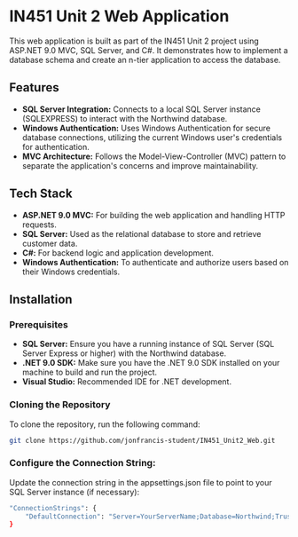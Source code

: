 # IN451 Unit 2 Web Application

This web application is built as part of the IN451 Unit 2 project using ASP.NET 9.0 MVC, SQL Server, and C#. It demonstrates how to implement a database schema and create an n-tier application to access the database.
## Features
- **SQL Server Integration:** Connects to a local SQL Server instance (SQLEXPRESS) to interact with the Northwind database.
- **Windows Authentication:** Uses Windows Authentication for secure database connections, utilizing the current Windows user's credentials for authentication.
- **MVC Architecture:** Follows the Model-View-Controller (MVC) pattern to separate the application's concerns and improve maintainability.

## Tech Stack

- **ASP.NET 9.0 MVC:** For building the web application and handling HTTP requests.
- **SQL Server:** Used as the relational database to store and retrieve customer data.
- **C#:** For backend logic and application development.
- **Windows Authentication:** To authenticate and authorize users based on their Windows credentials.

## Installation
### Prerequisites

- **SQL Server:** Ensure you have a running instance of SQL Server (SQL Server Express or higher) with the Northwind database.
- **.NET 9.0 SDK:** Make sure you have the .NET 9.0 SDK installed on your machine to build and run the project.
- **Visual Studio:** Recommended IDE for .NET development.

### Cloning the Repository
To clone the repository, run the following command:
```bash
git clone https://github.com/jonfrancis-student/IN451_Unit2_Web.git
```


### Configure the Connection String:
Update the connection string in the appsettings.json file to point to your SQL Server instance (if necessary):
```bash
"ConnectionStrings": {
    "DefaultConnection": "Server=YourServerName;Database=Northwind;Trusted_Connection=True;MultipleActiveResultSets=true;TrustServerCertificate=true"
}
```
